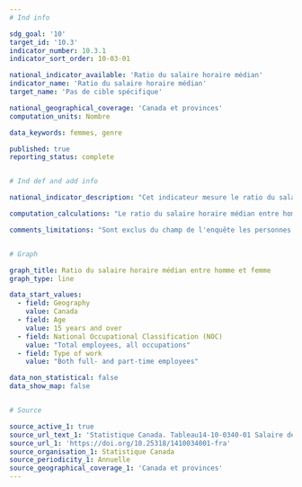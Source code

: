 ```yaml
---
# Ind info

sdg_goal: '10'
target_id: '10.3'
indicator_number: 10.3.1
indicator_sort_order: 10-03-01

national_indicator_available: 'Ratio du salaire horaire médian'
indicator_name: 'Ratio du salaire horaire médian'
target_name: 'Pas de cible spécifique'

national_geographical_coverage: 'Canada et provinces' 
computation_units: Nombre

data_keywords: femmes, genre

published: true
reporting_status: complete


# Ind def and add info

national_indicator_description: "Cet indicateur mesure le ratio du salaire horaire médian entre homme et femme. Il peut être interprété comme la proportion d'un dollar gagné par une femme pour chaque dollar gagné par un homme."

computation_calculations: "Le ratio du salaire horaire médian entre homme et femme est le salaire de la femme divisé par le salaire de l'homme. Par ailleurs, on peut soustraire ce ratio de un et le multiplier par 100 de façon à ce qu'il représente, quand il est positif, combien les femmes gagnent de moins que les hommes en termes de pourcentage (ou, s'il est négatif, combien les femmes gagnent de plus que les hommes)."

comments_limitations: "Sont exclus du champ de l'enquête les personnes qui vivent dans les réserves et dans d'autres peuplements autochtones des provinces, les membres à temps plein des Forces armées canadiennes, les pensionnaires d'établissements institutionnels et les ménages situés dans des régions extrêmement éloignées où la densité de population est très faible. Réunies, les personnes exclues de l'enquête représentent environ 2 % de la population de 15 ans et plus."


# Graph

graph_title: Ratio du salaire horaire médian entre homme et femme
graph_type: line

data_start_values:
  - field: Geography
    value: Canada
  - field: Age
    value: 15 years and over
  - field: National Occupational Classification (NOC)
    value: "Total employees, all occupations"
  - field: Type of work
    value: "Both full- and part-time employees"

data_non_statistical: false
data_show_map: false


# Source

source_active_1: true
source_url_text_1: 'Statistique Canada. Tableau14-10-0340-01 Salaire des employés selon la profession, données annuelles'
source_url_1: 'https://doi.org/10.25318/1410034001-fra'
source_organisation_1: Statistique Canada
source_periodicity_1: Annuelle
source_geographical_coverage_1: 'Canada et provinces'
---
```

